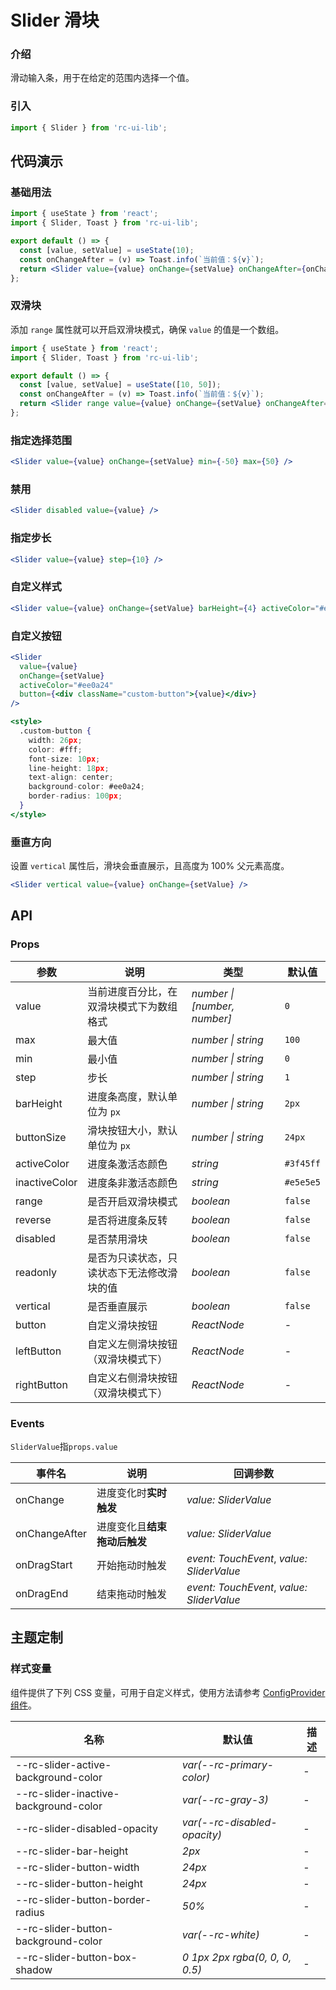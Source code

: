 # Slider 滑块

### 介绍

滑动输入条，用于在给定的范围内选择一个值。

### 引入

```js
import { Slider } from 'rc-ui-lib';
```

## 代码演示

### 基础用法

```jsx
import { useState } from 'react';
import { Slider, Toast } from 'rc-ui-lib';

export default () => {
  const [value, setValue] = useState(10);
  const onChangeAfter = (v) => Toast.info(`当前值：${v}`);
  return <Slider value={value} onChange={setValue} onChangeAfter={onChangeAfter} />;
};
```

### 双滑块

添加 `range` 属性就可以开启双滑块模式，确保 `value` 的值是一个数组。

```jsx
import { useState } from 'react';
import { Slider, Toast } from 'rc-ui-lib';

export default () => {
  const [value, setValue] = useState([10, 50]);
  const onChangeAfter = (v) => Toast.info(`当前值：${v}`);
  return <Slider range value={value} onChange={setValue} onChangeAfter={onChangeAfter} />;
};
```

### 指定选择范围

```jsx
<Slider value={value} onChange={setValue} min={-50} max={50} />
```

### 禁用

```jsx
<Slider disabled value={value} />
```

### 指定步长

```jsx
<Slider value={value} step={10} />
```

### 自定义样式

```jsx
<Slider value={value} onChange={setValue} barHeight={4} activeColor="#ee0a24" />
```

### 自定义按钮

```jsx
<Slider
  value={value}
  onChange={setValue}
  activeColor="#ee0a24"
  button={<div className="custom-button">{value}</div>}
/>

<style>
  .custom-button {
    width: 26px;
    color: #fff;
    font-size: 10px;
    line-height: 18px;
    text-align: center;
    background-color: #ee0a24;
    border-radius: 100px;
  }
</style>
```

### 垂直方向

设置 `vertical` 属性后，滑块会垂直展示，且高度为 100% 父元素高度。

```jsx
<Slider vertical value={value} onChange={setValue} />
```

## API

### Props

| 参数 | 说明 | 类型 | 默认值 |
| --- | --- | --- | --- |
| value | 当前进度百分比，在双滑块模式下为数组格式 | _number \| [number, number]_ | `0` |
| max | 最大值 | _number \| string_ | `100` |
| min | 最小值 | _number \| string_ | `0` |
| step | 步长 | _number \| string_ | `1` |
| barHeight | 进度条高度，默认单位为 `px` | _number \| string_ | `2px` |
| buttonSize | 滑块按钮大小，默认单位为 `px` | _number \| string_ | `24px` |
| activeColor | 进度条激活态颜色 | _string_ | `#3f45ff` |
| inactiveColor | 进度条非激活态颜色 | _string_ | `#e5e5e5` |
| range | 是否开启双滑块模式 | _boolean_ | `false` |
| reverse | 是否将进度条反转 | _boolean_ | `false` |
| disabled | 是否禁用滑块 | _boolean_ | `false` |
| readonly | 是否为只读状态，只读状态下无法修改滑块的值 | _boolean_ | `false` |
| vertical | 是否垂直展示 | _boolean_ | `false` |
| button | 自定义滑块按钮 | _ReactNode_ | - |
| leftButton | 自定义左侧滑块按钮（双滑块模式下） | _ReactNode_ | - |
| rightButton | 自定义右侧滑块按钮 （双滑块模式下） | _ReactNode_ | - |

### Events

`SliderValue`指`props.value`

| 事件名        | 说明                         | 回调参数                                  |
| ------------- | ---------------------------- | ----------------------------------------- |
| onChange      | 进度变化时**实时触发**       | _value: SliderValue_                      |
| onChangeAfter | 进度变化且**结束拖动后触发** | _value: SliderValue_                      |
| onDragStart   | 开始拖动时触发               | _event: TouchEvent_, _value: SliderValue_ |
| onDragEnd     | 结束拖动时触发               | _event: TouchEvent_, _value: SliderValue_ |

## 主题定制

### 样式变量

组件提供了下列 CSS 变量，可用于自定义样式，使用方法请参考 [ConfigProvider 组件](#/zh-CN/config-provider)。

| 名称                                  | 默认值                         | 描述 |
| ------------------------------------- | ------------------------------ | ---- |
| --rc-slider-active-background-color   | _var(--rc-primary-color)_      | -    |
| --rc-slider-inactive-background-color | _var(--rc-gray-3)_             | -    |
| --rc-slider-disabled-opacity          | _var(--rc-disabled-opacity)_   | -    |
| --rc-slider-bar-height                | _2px_                          | -    |
| --rc-slider-button-width              | _24px_                         | -    |
| --rc-slider-button-height             | _24px_                         | -    |
| --rc-slider-button-border-radius      | _50%_                          | -    |
| --rc-slider-button-background-color   | _var(--rc-white)_              | -    |
| --rc-slider-button-box-shadow         | _0 1px 2px rgba(0, 0, 0, 0.5)_ | -    |
